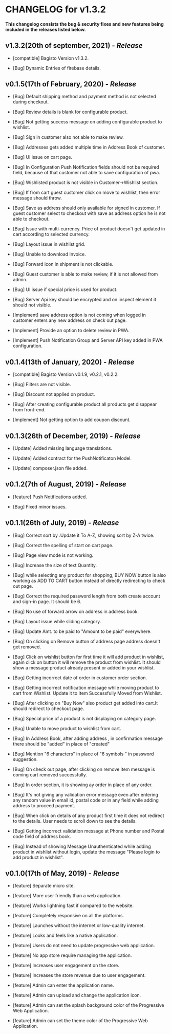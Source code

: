 # CHANGELOG for v1.3.2

#### This changelog consists the bug & security fixes and new features being included in the releases listed below.

## **v1.3.2(20th of september, 2021)** - *Release*

- [compatible] Bagisto Version v1.3.2.

- [Bug] Dynamic Entries of firebase details.

## **v0.1.5(17th of February, 2020)** - *Release*

- [Bug] Default shipping method and payment method is not selected during checkout.

- [Bug] Review details is blank for configurable product.

- [Bug] Not getting success message on adding configurable product to wishlist.

- [Bug] Sign in customer also not able to make review.

- [Bug] Addresses gets added multiple time in Address Book of customer.

- [Bug] UI issue on cart page.

- [Bug] In Configuration Push Notification fields should not be required field, because of that customer not able to save configuration of pwa.

- [Bug] Wishlisted product is not visible in Customer->Wishlist section.

- [Bug] If from cart guest customer click on move to wishlist, then error message should throw.

- [Bug] Save as address should only available for signed in customer. If guest customer select to checkout with save as address option he is not able to checkout.

- [Bug] Issue with multi-currency. Price of product doesn't get updated in cart according to selected currency.

- [Bug] Layout issue in wishlist grid.

- [Bug] Unable to download Invoice.

- [Bug] Forward icon in shipment is not clickable.

- [Bug] Guest customer is able to make review, if it is not allowed from admin.

- [Bug] UI issue if special price is used for product.

- [Bug] Server Api key should be encrypted and on inspect element it should not visible.

- [Implement] save address option is not coming when logged in customer enters any new address on check out page.

- [Implement] Provide an option to delete review in PWA.

- [Implement] Push Notification Group and Server API key added in PWA configuration.

## **v0.1.4(13th of January, 2020)** - *Release*

- [compatible] Bagisto Version v0.1.9, v0.2.1, v0.2.2.

- [Bug] Filters are not visible.

- [Bug] Discount not applied on product.

- [Bug] After creating configurable product all products get disappear from front-end.

- [Implement] Not getting option to add coupon discount.

## **v0.1.3(26th of December, 2019)** - *Release*

* [Update] Added missing language translations.

* [Update] Added contract for the PushNotificaton Model.

* [Update] composer.json file added.

## **v0.1.2(7th of August, 2019)** - *Release*

* [feature] Push Notifications added.

* [Bug] Fixed minor issues.

## **v0.1.1(26th of July, 2019)** - *Release*

* [Bug] Correct sort by .Update it To A-Z, showing sort by Z-A twice.

* [Bug] Correct the spelling of start on cart page.

* [Bug] Page view mode is not working.

* [Bug] Increase the size of text Quantity.

* [Bug] while selecting any product for shopping, BUY NOW button is also working as ADD TO CART button instead of directly redirecting to check out page.

* [Bug] Correct the required password length from both create account and sign-in page. It should be 6.

* [Bug] No use of forward arrow on address in address book.

* [Bug] Layout issue while sliding category.

* [Bug] Update Amt. to be paid to "Amount to be paid" everywhere.

* [Bug] On clicking on Remove button of address page address doesn't get removed. 

* [Bug] Click on wishlist button for first time it will add product in wishlist, again click on button it will remove the product from wishlist. It should show a message product already present or added in your wishlist.

* [Bug] Getting incorrect date of order in customer order section.

* [Bug] Getting incorrect notification message while moving product to cart from Wishlist. Update it to Item Successfully Moved from Wishlist.

* [Bug] After clicking on "Buy Now" also product get added into cart.It should redirect to checkout page.

* [Bug] Special price of a product is not displaying on category page.

* [Bug] Unable to move product to wishlist from cart.

* [Bug] In Address Book, after adding address , in confirmation message there should be "added" in place of "created"

* [Bug] Mention "6 characters" in place of "6 symbols " in password suggestion.

* [Bug] On check out page, after clicking on remove item message is coming cart removed successfully.

* [Bug] In order section, it is showing ay order in place of any order.

* [Bug] It's not giving any validation error message even after entering any random value in email id, postal code or in any field while adding address to proceed payment.

* [Bug] When click on details of any product first time it does not redirect to the details. User needs to scroll down to see the details.

* [Bug] Getting incorrect validation message at Phone number and Postal code field of address book.

* [Bug] Instead of showing Message Unauthenticated while adding product in wishlist without login, update the message "Please login to add product in wishlist".
 

## **v0.1.0(17th of May, 2019)** - *Release*

* [feature] Separate micro site.

* [feature] More user friendly than a web application.

* [feature] Works lightning fast if compared to the website.

* [feature] Completely responsive on all the platforms.

* [feature] Launches without the internet or low-quality internet.

* [feature] Looks and feels like a native application.

* [feature] Users do not need to update progressive web application.

* [feature] No app store require managing the application.

* [feature] Increases user engagement on the store.

* [feature] Increases the store revenue due to user engagement.

* [feature] Admin can enter the application name.

* [feature] Admin can upload and change the application icon.

* [feature] Admin can set the splash background color of the Progressive Web Application.

* [feature] Admin can set the theme color of the Progressive Web Application.
